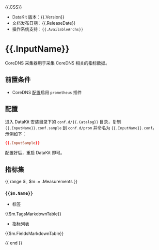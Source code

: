{{.CSS}}

- DataKit 版本：{{.Version}}
- 文档发布日期：{{.ReleaseDate}}
- 操作系统支持：`{{.AvailableArchs}}`

# {{.InputName}}

CoreDNS 采集器用于采集 CoreDNS 相关的指标数据。

## 前置条件

- CoreDNS [配置](https://coredns.io/plugins/metrics/)启用 `prometheus` 插件

## 配置

进入 DataKit 安装目录下的 `conf.d/{{.Catalog}}` 目录，复制 `{{.InputName}}.conf.sample` 到 `conf.d/prom` 并命名为 `{{.InputName}}.conf`。示例如下：

```toml
{{.InputSample}} 
```

配置好后，重启 DataKit 即可。

## 指标集

{{ range $i, $m := .Measurements }}

### `{{$m.Name}}`

- 标签

{{$m.TagsMarkdownTable}}

- 指标列表

{{$m.FieldsMarkdownTable}}

{{ end }}

